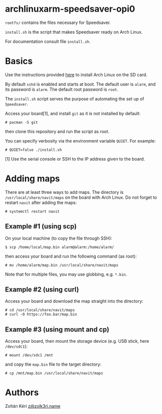 archlinuxarm-speedsaver-opi0
============================

`rootfs/` contains the files necessary for Speedsaver.

`install.sh` is the script that makes Speedsaver ready on Arch Linux.

For documentation consult file `install.sh`.

# Basics

Use the instructions provided [here](https://github.com/Speedsaver/archlinuxarm-orangepi-zero) to install Arch Linux on the SD card.

By default `sshd` is enabled and starts at boot.
The default user is `alarm`, and its password is `alarm`.
The default root password is `root`.

The `install.sh` script serves the purpose of automating the set up of `Speedsaver`.

Access your board[1], and install `git` as it is not installed by default:

	# pacman -S git

then clone this repository and run the script as root.

You can specify verbosity via the environment variable `QUIET`. For example:

	# QUIET=false ./install.sh

[1] Use the serial console or SSH to the IP address given to the board.

# Adding maps

There are at least three ways to add maps.
The directory is `/usr/local/share/navit/maps` on the board with Arch Linux.
Do not forget to restart `navit` after adding the maps:

	# systemctl restart navit

## Example #1 (using scp)

On your local machine (to copy the file through SSH):

	$ scp /home/local/map.bin alarm@alarm:/home/alarm/

then access your board and run the following command (as root):

	# mv /home/alarm/map.bin /usr/local/share/navit/maps

Note that for multiple files, you may use globbing, e.g. `*.bin`.

## Example #2 (using curl)

Access your board and download the map straight into the directory:

	# cd /usr/local/share/navit/maps
	# curl -O https://foo.bar/map.bin

## Example #3 (using mount and cp)

Access your board, then mount the storage device (e.g. USB stick, here `/dev/sdc1`):

	# mount /dev/sdc1 /mnt

and copy the `map.bin` file to the target directory:

	# cp /mnt/map.bin /usr/local/share/navit/maps

# Authors

Zoltán Kéri <z@zolk3ri.name>
